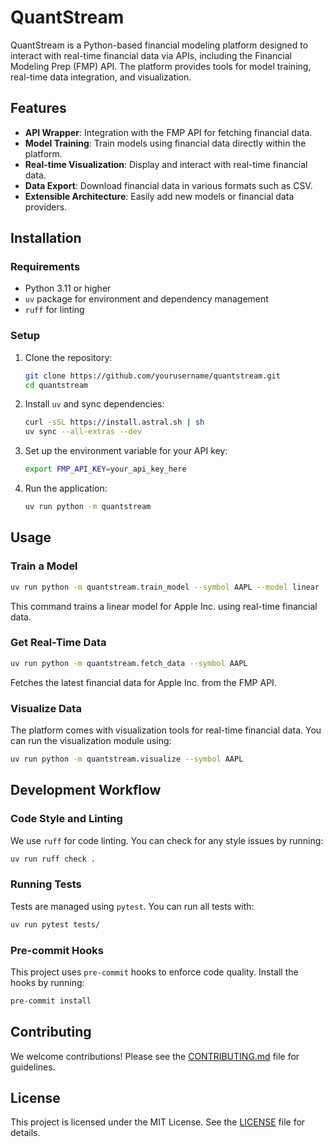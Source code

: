 # **QuantStream**

QuantStream is a Python-based financial modeling platform designed to interact with real-time financial data via APIs, including the Financial Modeling Prep (FMP) API. The platform provides tools for model training, real-time data integration, and visualization.

## **Features**

- **API Wrapper**: Integration with the FMP API for fetching financial data.
- **Model Training**: Train models using financial data directly within the platform.
- **Real-time Visualization**: Display and interact with real-time financial data.
- **Data Export**: Download financial data in various formats such as CSV.
- **Extensible Architecture**: Easily add new models or financial data providers.

## **Installation**

### **Requirements**

- Python 3.11 or higher
- `uv` package for environment and dependency management
- `ruff` for linting

### **Setup**

1. Clone the repository:

   ```bash
   git clone https://github.com/yourusername/quantstream.git
   cd quantstream
   ```

1. Install `uv` and sync dependencies:

   ```bash
   curl -sSL https://install.astral.sh | sh
   uv sync --all-extras --dev
   ```

1. Set up the environment variable for your API key:

   ```bash
   export FMP_API_KEY=your_api_key_here
   ```

1. Run the application:

   ```bash
   uv run python -m quantstream
   ```

## **Usage**

### **Train a Model**

```bash
uv run python -m quantstream.train_model --symbol AAPL --model linear
```

This command trains a linear model for Apple Inc. using real-time financial data.

### **Get Real-Time Data**

```bash
uv run python -m quantstream.fetch_data --symbol AAPL
```

Fetches the latest financial data for Apple Inc. from the FMP API.

### **Visualize Data**

The platform comes with visualization tools for real-time financial data. You can run the visualization module using:

```bash
uv run python -m quantstream.visualize --symbol AAPL
```

## **Development Workflow**

### **Code Style and Linting**

We use `ruff` for code linting. You can check for any style issues by running:

```bash
uv run ruff check .
```

### **Running Tests**

Tests are managed using `pytest`. You can run all tests with:

```bash
uv run pytest tests/
```

### **Pre-commit Hooks**

This project uses `pre-commit` hooks to enforce code quality. Install the hooks by running:

```bash
pre-commit install
```

## **Contributing**

We welcome contributions! Please see the [CONTRIBUTING.md](./CONTRIBUTING.md) file for guidelines.

## **License**

This project is licensed under the MIT License. See the [LICENSE](./LICENSE) file for details.

